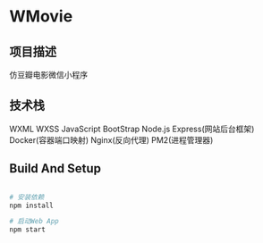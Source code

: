 # WMovie

## 项目描述

仿豆瓣电影微信小程序

## 技术栈

WXML
WXSS
JavaScript
BootStrap
Node.js
Express(网站后台框架)
Docker(容器端口映射)
Nginx(反向代理)
PM2(进程管理器)

## Build And Setup

```bash

# 安装依赖
npm install

# 启动Web App
npm start

```

